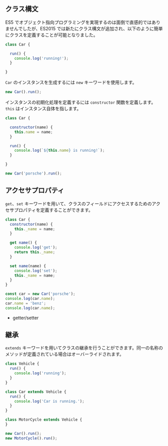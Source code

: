 ## クラス構文

ES5 でオブジェクト指向プログラミングを実現するのは面倒で直感的ではありませんでしたが、ES2015 では新たにクラス構文が追加され、以下のように簡単にクラスを定義することが可能となりました。

```javascript
class Car {

  run() {
    console.log('running!');
  }

}
```

`Car` のインスタンスを生成するには `new` キーワードを使用します。

```javascript
new Car().run();
```

インスタンスの初期化処理を定義するには `constructor` 関数を定義します。`this` はインスタンス自体を指します。

```javascript
class Car {

  constructor(name) {
    this.name = name;
  }

  run() {
    console.log(`${this.name} is running!`);
  }

}

new Car('porsche').run();
```

## アクセサプロパティ

`get`、`set` キーワードを用いて、クラスのフィールドにアクセスするためのアクセサプロパティを定義することができます。

```javascript
class Car {
  constructor(name) {
    this._name = name;
  }

  get name() {
    console.log('get');
    return this._name;
  }

  set name(name) {
    console.log('set');
    this._name = name;
  }
}

const car = new Car('porsche');
console.log(car.name);
car.name = 'benz';
console.log(car.name);
```

- getter/setter

## 継承

`extends` キーワードを用いてクラスの継承を行うことができます。同一の名称のメソッドが定義されている場合はオーバーライドされます。

```javascript
class Vehicle {
  run() {
    console.log('running');
  }
}

class Car extends Vehicle {
  run() {
    console.log('Car is running.');
  }
}

class MotorCycle extends Vehicle {
}

new Car().run();
new MotorCycle().run();
```
